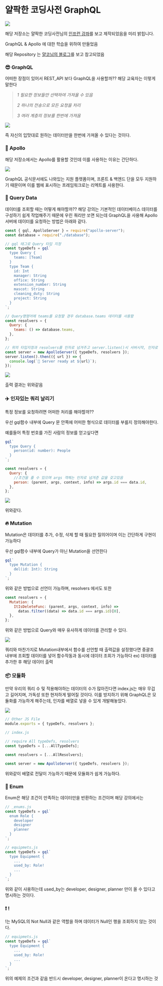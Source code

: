 # 얄팍한 코딩사전 GraphQL

<img src="gitImages\Yalco.PNG">

해당 저장소는 얄팍한 코딩사전님의 <a href="https://www.inflearn.com/course/%EC%96%84%ED%8C%8D%ED%95%9C-graphql-apollo/lecture">인프런 강좌</a>를 보고 제작되었음을 미리 밝힙니다.

GraphQL & Apollo 에 대한 학습을 위하여 만들었음

해당 Repository 는 <a href="https://www.yalco.kr/">얄코님의 블로그</a>를 보고 참고되었음

### :sunglasses: GraphQL

어떠한 장점이 있어서 REST_API 보다 GraphQL을 사용할까?? 해당 교육자는 이렇게 말한다

<blockquote cite="https://www.inflearn.com/course/%EC%96%84%ED%8C%8D%ED%95%9C-graphql-apollo/lecture"><i>1 필요한 정보들만 선택하여 가져올 수 있음

2 하나의 전송으로 모든 요청을 처리

3 여러 계층의 정보를 한번에 가져옴 </i></blockquote>

<img src="gitImages\Take_Data.PNG">

즉 자신의 입맛대로 원하는 데이터만을 한번에 가져올 수 있다는 것이다.

### :rocket: Apollo

해당 저장소에서는 Apollo를 활용할 것인데 이를 사용하는 이유는 간단하다.

<img src="gitImages\Why Apollo.jpg">

GraphQL 공식문서에도 나와있는 지원 플렛폼이며, 프론트 & 백엔드 단을 모두 지원하기 때문이며 이를 웹에 표시하는 프레임워크로는 리엑트를 사용한다.

### :mag_right: Query Data

데이터를 조회할 때는 어떻게 해야할까?? 해당 강의는 기본적인 데이터베이스 데이터를 구성하기 쉽게 작업해주기 때문에 우린 쿼리만 쏘면 되는데 GraphQL을 사용해 Apollo서버에 데이터를 요청하는 방법은 아래와 같다.

```javascript
const { gql, ApolloServer } = require("apollo-server");
const database = require("./database");

// gql 태그로 Query 타입 지정
const typeDefs = gql`
  type Query {
    teams: [Team]
  }
  type Team {
    id: Int
    manager: String
    office: String
    extension_number: String
    mascot: String
    cleaning_duty: String
    project: String
  }
`;

// Query명령어에 teams를 요청할 경우 database.teams 데이터를 사용함
const resolvers = {
  Query: {
    teams: () => database.teams,
  },
};

// 위의 타입지정과 resolvers를 인자로 넘겨주고 server.listen()시 서버시작, 인자로 url을 받을 수 있음
const server = new ApolloServer({ typeDefs, resolvers });
server.listen().then(({ url }) => {
  console.log(`🚀 Server ready at ${url}`);
});
```

<img src="gitImages\ReturnDatas.jpg">

출력 결과는 위와같음

### :airplane: 인자있는 쿼리 날리기

특정 정보를 요청하려면 어떠한 처리를 해야할까??

우선 gql함수 내부에 Query 문 안쪽에 어떠한 형식으로 데이터를 부를지 정의해야한다.

예를들어 특정 번호를 가진 사람의 정보를 얻고싶다면

```javascript
gql`
  type Query {
    person(id: number): People
  }
`;

const resolvers = {
  Query: {
    //조건을 줄 수 있으며 args 객체는 인자로 넘겨준 값을 갖고있음
    person: (parent, args, context, info) => args.id === data.id,
  },
};
```

<img src="gitImages\Arg.PNG">

위와같다.

### :fire: Mutation

Mutation은 데이터를 추가, 수정, 삭제 할 때 필요한 질의어이며 이는 간단하게 구현이 가능하다

우선 gql함수 내부에 Query가 아닌 Mutation을 선언한다

```javascript
gql`
  type Mutation {
    del(id: Int): String
  }
`;
```

위와 같은 방법으로 선언이 가능하며, resolvers 에서도 또한

```javascript
const resolvers = {
  Mutation: {
    ItIsDeleteFunc: (parent, args, context, info) =>
      datas.filter((data) => data.id === args.id)[0],
  },
};
```

위와 같은 방법으로 Query와 매우 유사하게 데이터를 관리할 수 있다.

<img src="gitImages\Mutation.PNG">

쿼리와 마찬가지로 Mutation내부에서 함수를 선언할 때 출력값을 설정했다면 중괄호 내부에 조회할 데이터를 넣어 함수작동과 동시에 데이터 조회가 가능하다 ex) 데이터를 추가한 후 해당 데이터 출력

### :package: 모듈화

만약 우리의 쿼리 수 및 적용해야하는 데이터의 수가 많아진다면 index.js는 매우 무겁고 길어지며, 가독성 또한 현저하게 떨어질 것이다. 이를 방지하기 위해 GraphQL은 모듈화를 가능하게 해주는데, 인자를 배열로 넣을 수 있게 개발해놓았다.

<img src="gitImages\Modularize.PNG">

```javascript
// Other JS File
module.exports = { typeDefs, resolvers };

// index.js

// require All typeDefs, resolvers
const typeDefs = [...AllTypeDefs];

const resolvers = [...AllResolvers];

const server = new ApolloServer({ typeDefs, resolvers });
```

위와같이 배열로 전달이 가능하기 때문에 모듈화가 쉽게 가능하다.

### :file_folder: Enum

Enum은 해당 조건이 만족하는 데이터만을 반환하는 조건이며 해당 강의에서는

```javascript
// _enums.js
const typeDefs = gql`
  enum Role {
    developer
    designer
    planner
  }
`;

// equipmets.js
const typeDefs = gql`
  type Equipment {
    ...
    used_by: Role!
    ...
  }
`;
```

위와 같이 사용하는데 used_by는 developer, designer, planner 만이 올 수 있다고 명시하는 것이다.

### :heavy_exclamation_mark: !

!는 MySQL의 Not Null과 같은 역할을 하며 데이터가 Null인 행을 조회하지 않는 것이다.

```javascript
// equipmets.js
const typeDefs = gql`
  type Equipment {
    ...
    used_by: Role!
    ...
  }
`;
```

위의 예제의 조건과 같음 반드시 developer, designer, planner이 온다고 명시하는 것
